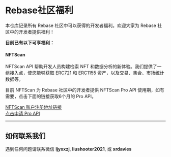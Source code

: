# Rebase社区福利

本仓库记录所有 Rebase 社区中可以获得的开发者福利。欢迎大家为 Rebase 社区中的开发者提供福利！



**目前已有以下可享福利：**

#### NFTScan
NFTScan API 帮助开发人员构建检索 NFT 和数据分析的新体验。我们提供了一组接入点，使您能够获取 ERC721 和 ERC1155 资产，以及交易、集合、市场统计数据等。

目前 NFTScan 为 Rebase 社区中的开发者提供 NFTScan Pro API 使用期，如有需要，点击下面的链接获取6个月的 Pro API。  

[NFTScan 账户注册地址链接](https://developer.nftscan.com/user/regist)  
[点击申请 Pro API](https://github.com/rebase-network/benefits/issues/new/choose)

---


## 如何联系我们
遇到任何问题请联系微信 **ljyxxzj**, **liushooter2021**, 或 **xrdavies**
